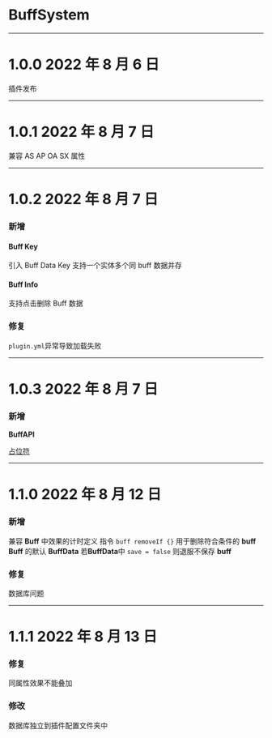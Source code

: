 # BuffSystem

---

# 1.0.0 2022 年 8 月 6 日

插件发布

---

# 1.0.1 2022 年 8 月 7 日

兼容 AS AP OA SX 属性

---

# 1.0.2 2022 年 8 月 7 日

### 新增

#### Buff Key

引入 Buff Data Key 支持一个实体多个同 buff 数据并存

#### Buff Info

支持点击删除 Buff 数据

### 修复

`plugin.yml`异常导致加载失败

---

# 1.0.3 2022 年 8 月 7 日

### 新增

**BuffAPI**

[占位符](https://blog.skillw.com/#sort=buffsystem&doc=%E5%85%B6%E5%AE%83/PlaceHolder.md)

---

# 1.1.0 2022 年 8 月 12 日

### 新增

兼容 **Buff** 中效果的计时定义
指令 `buff removeIf {}` 用于删除符合条件的 **buff**
**Buff** 的默认 **BuffData**
若**BuffData**中 `save = false` 则退服不保存 **buff**

### 修复

数据库问题

---

# 1.1.1 2022 年 8 月 13 日

### 修复

同属性效果不能叠加

### 修改

数据库独立到插件配置文件夹中
